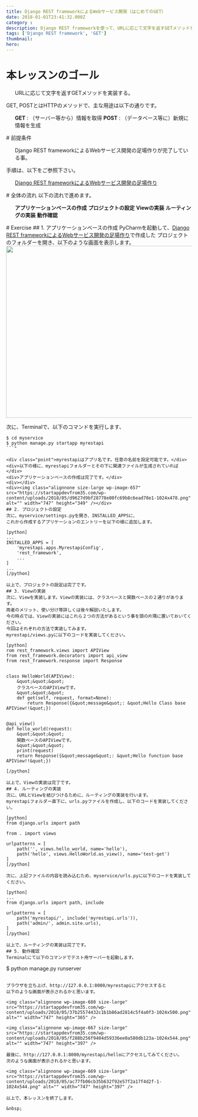 ```yaml
---
title: Django REST frameworkによるWebサービス開発（はじめてのGET）
date: 2018-01-01T23:41:32.000Z
category : 
description: Django REST frameworkを使って、URLに応じて文字を返すGETメソッドを実装する手順をご紹介します。
tags: ['Django REST framework', 'GET']
thumbnail:
hero:
---
```


# 本レッスンのゴール
<ul>
 	URLに応じて文字を返すGETメソッドを実装する。
</ul>
<div class="point">

GET, POSTとはHTTPのメソッドで、主な用途は以下の通りです。
<ul>
 	<strong>GET</strong> : （サーバー等から）情報を取得
 	<strong>POST</strong> : （データベース等に）新規に情報を生成
</ul>
</div>
# 前提条件
<ul>
 	Django REST frameworkによるWebサービス開発の足場作りが完了している事。
</ul>
<div class="attention">

手順は、以下をご参照下さい。
<ul>
 	<a href="https://startappdevfrom35.com/djangorestframeworkwebservicedevprepare/">Django REST frameworkによるWebサービス開発の足場作り</a>
</ul>
</div>
# 全体の流れ
以下の流れで進めます。
<ol>
 	<strong>アプリケーションベースの作成</strong>
 	<strong>プロジェクトの設定</strong>
 	<strong>Viewの実装</strong>
 	<strong>ルーティングの実装</strong>
 	<strong>動作確認</strong>
</ol>
# Exercise
## 1. アプリケーションベースの作成
PyCharmを起動して、<a href="https://startappdevfrom35.com/djangorestframeworkwebservicedevprepare/">Django REST frameworkによるWebサービス開発の足場作り</a>で作成した
プロジェクトのフォルダーを開き、以下のような画面を表示します。

<img class="alignnone wp-image-619 size-large" src="https://startappdevfrom35.com/wp-content/uploads/2018/05/7ebd9a082fdf35e516aab69d94c278a9-1024x640.png" alt="" width="747" height="467" />

次に、Terminalで、以下のコマンドを実行します、

```
$ cd myservice
$ python manage.py startapp myrestapi
```"

<div class="point">myrestapiはアプリ名です。任意の名前を設定可能です。</div>
<div>以下の様に、myrestapiフォルダーとその下に関連ファイルが生成されていれば</div>
<div>アプリケーションベースの作成は完了です。</div>
<div></div>
<div><img class="alignnone size-large wp-image-657" src="https://startappdevfrom35.com/wp-content/uploads/2018/05/d9627d9bf28778e00fc69b8c6ead78e1-1024x478.png" alt="" width="747" height="349" /></div>
## 2. プロジェクトの設定
次に、myservice/settings.pyを開き、INSTALLED_APPSに、
これから作成するアプリケーションのエントリーを以下の様に追加します。

[python]
...
INSTALLED_APPS = [
    'myrestapi.apps.MyrestapiConfig',
    'rest_framework',
    ...
]
...
[/python]

以上で、プロジェクトの設定は完了です。
## 3. Viewの実装
次に、Viewを実装します。Viewの実装には、クラスベースと関数ベースの２通りがあります。
両者のメリット、使い分け等詳しくは後々解説いたします。
今の時点では、Viewの実装にはこれら２つの方法があるという事を頭の片隅に置いておいてください。
今回はそれぞれの方法で実装してみます。
myrestapi/views.pyに以下のコードを実装してください。

[python]
rom rest_framework.views import APIView
from rest_framework.decorators import api_view
from rest_framework.response import Response


class HelloWorld(APIView):
    &quot;&quot;&quot;
    クラスベースのAPIViewです。
    &quot;&quot;&quot;
    def get(self, request, format=None):
        return Response({&quot;message&quot;: &quot;Hello Class base APIView!!&quot;})


@api_view()
def hello_world(request):
    &quot;&quot;&quot;
    関数ベースのAPIViewです。
    &quot;&quot;&quot;
    print(request)
    return Response({&quot;message&quot;: &quot;Hello function base APIView!!&quot;})

[/python]

以上で、Viewの実装は完了です。
## 4. ルーティングの実装
次に、URLとViewを結びつけるために、ルーティングの実装を行います。
myrestapiフォルダー直下に、urls.pyファイルを作成し、以下のコードを実装してください。

[python]
from django.urls import path

from . import views

urlpatterns = [
    path('', views.hello_world, name='hello'),
    path('hello', views.HelloWorld.as_view(), name='test-get')
]
[/python]

次に、上記ファイルの内容を読み込むため、myservice/urls.pyに以下のコードを実装してください。

[python]
...
from django.urls import path, include

urlpatterns = [
    path('myrestapi/', include('myrestapi.urls')),
    path('admin/', admin.site.urls),
]
[/python]

以上で、ルーティングの実装は完了です。
## 5. 動作確認
Terminalにて以下のコマンドでテスト用サーバーを起動します。

```
$ python manage.py runserver
```"

ブラウザを立ち上げ、http://127.0.0.1:8000/myrestapiにアクセスすると
以下のような画面が表示されるかと思います。

<img class="alignnone wp-image-680 size-large" src="https://startappdevfrom35.com/wp-content/uploads/2018/05/37b25574432c1b1b86ad2814c5f4a0f3-1024x500.png" alt="" width="747" height="365" />

<img class="alignnone wp-image-667 size-large" src="https://startappdevfrom35.com/wp-content/uploads/2018/05/f288b256f9404d59336ee0a580db123a-1024x544.png" alt="" width="747" height="397" />

最後に、http://127.0.0.1:8000/myrestapi/helloにアクセスしてみてください。
次のような画面が表示されるかと思います。

<img class="alignnone wp-image-669 size-large" src="https://startappdevfrom35.com/wp-content/uploads/2018/05/ac77fb06cb35b632f92e57f2a17f4d2f-1-1024x544.png" alt="" width="747" height="397" />

以上で、本レッスンを終了します。

&nbsp;
